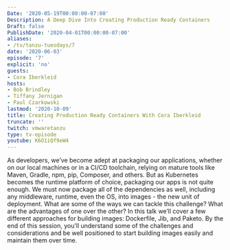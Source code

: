 ```yaml
---
Date: '2020-05-19T00:00:00-07:00'
Description: A Deep Dive Into Creating Production Ready Containers
Draft: false
PublishDate: '2020-04-01T00:00:00-07:00'
aliases:
- /tv/tanzu-tuesdays/7
date: '2020-06-03'
episode: '7'
explicit: 'no'
guests:
- Cora Iberkleid
hosts:
- Bob Brindley
- Tiffany Jernigan
- Paul Czarkowski
lastmod: '2020-10-09'
title: Creating Production Ready Containers With Cora Iberkleid
truncate: ''
twitch: vmwaretanzu
type: tv-episode
youtube: K6O1iQf9eW4
---
```


As developers, we’ve become adept at packaging our applications, whether on our local machines or in a CI/CD toolchain, relying on mature tools like Maven, Gradle, npm, pip, Composer, and others. But as Kubernetes becomes the runtime platform of choice, packaging our apps is not quite enough. We must now package all of the dependencies as well, including any middleware, runtime, even the OS, into images - the new unit of deployment. What are some of the ways we can tackle this challenge? What are the advantages of one over the other? In this talk we’ll cover a few different approaches for building images: Dockerfile, Jib, and Paketo. By the end of this session, you’ll understand some of the challenges and considerations and be well positioned to start building images easily and maintain them over time.